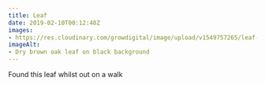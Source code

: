 ```yaml
---
title: Leaf
date: 2019-02-10T00:12:40Z
images: 
- https://res.cloudinary.com/growdigital/image/upload/v1549757265/leaf-EEBA67BE.jpg
imageAlt: 
- Dry brown oak leaf on black background
---
```


Found this leaf whilst out on a walk
